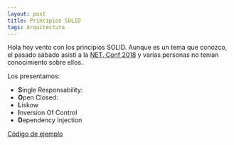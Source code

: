 ```yaml
---
layout: post
title: Principios SOLID
tags: Arquitectura
---
```


Hola hoy vento con los principios SOLID. Aunque es un tema que conozco, el pasado sábado asistí a la [NET. Conf 2018](http://netconfbcn2018.azurewebsites.net/) y varias personas no tenian conocimiento sobre ellos.

Los presentamos: 

- **S**ingle Responsability:  
- **O**pen Closed: 
- **L**iskow
- **I**nversion Of Control
- **D**ependency Injection

[Código de ejemplo](https://github.com/JRRN/EasySolidExercise/)